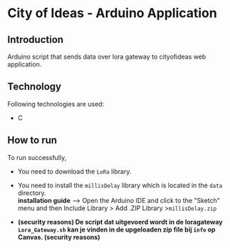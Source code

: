 # City of Ideas - Arduino Application

## Introduction
Arduino script that sends data over lora gateway to cityofideas web application.

## Technology
Following technologies are used:
* C

## How to run

To run successfully, 

* You need to download the `LoRa` library.

* You need to install the `millisDelay` library which is located in the `data` directory.  
**installation guide** --> Open the Arduino IDE and click to the "Sketch" menu and then Include Library > Add .ZIP Library >`millisDelay.zip`

* **(security reasons) De script dat uitgevoerd wordt in de loragateway `Lora_Gateway.sh` kan je vinden in de upgeloaden zip file  bij `info` op Canvas. (security reasons)**
